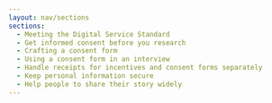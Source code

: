 ```yaml
---
layout: nav/sections
sections:
  - Meeting the Digital Service Standard
  - Get informed consent before you research
  - Crafting a consent form
  - Using a consent form in an interview
  - Handle receipts for incentives and consent forms separately
  - Keep personal information secure
  - Help people to share their story widely
---
```

